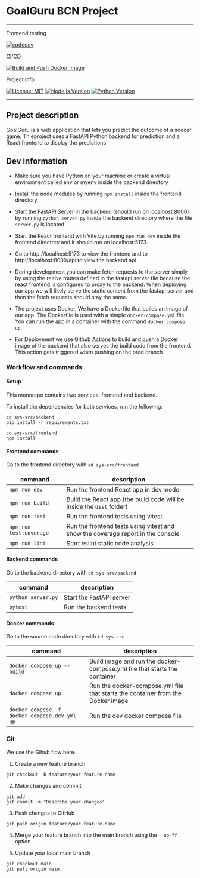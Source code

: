 # GoalGuru BCN Project

<hr>
Frontend testing    

[![codecov](https://codecov.io/gh/bernhard759/BCN-2024SS-TeamGelb-GoalGuru/branch/main/graph/badge.svg?token=FAP45UOB0Y)](https://codecov.io/gh/bernhard759/BCN-2024SS-TeamGelb-GoalGuru)

CI/CD    

[![Build and Push Docker Image](https://github.com/bernhard759/BCN-2024SS-TeamGelb-GoalGuru/actions/workflows/docker.yml/badge.svg)](https://github.com/bernhard759/BCN-2024SS-TeamGelb-GoalGuru/actions/workflows/docker.yml)

Project info    

[![License: MIT](https://img.shields.io/badge/License-MIT-yellow.svg)](https://opensource.org/licenses/MIT) [![Node.js Version](https://img.shields.io/badge/node-20-green.svg)](https://nodejs.org/en/) [![Python Version](https://img.shields.io/badge/python-3.9-blue.svg)](https://www.python.org/downloads/release/python-390/)

<hr>

## Project description

GoalGuru is a web application that lets you predict the outcome of a soccer game. Th eproject uses a FastAPI Python backend for prediction and a React frontend to display the predictions.


## Dev information
* Make sure you have Python on your machine or create a virtual environment called env or myenv inside the backend directory

* Install the node modules by running `npm install` inside the frontend directory

* Start the FastAPI Server in the backend (should run on localhost:8000) by running `python server.py` inside the backend directory where the file `server.py` is located.

* Start the React frontend with Vite by running `npm run dev` inside the frontend directory and it should run on localhost:5173. 

* Go to http://localhost:5173 to view the frontend and to http://localhost:8000/api to view the backend api

* During development you can make fetch requests to the server simply by using the reltive routes defined in the fastapi server file because the react frontend is configured to proxy to the backend. When deploying our app we will likely serve the static content from the fastapi server and then the fetch requests should stay the same.

* The project uses Docker. We have a Dockerfile that builds an image of our app. The Dockerfile is used with a simple `docker-compose.yml` file. You can run the app in a container with the command `docker compose up`.

* For Deployment we use Github Actions to build and push a Docker image of the backend that also serves the build code from the frontend. This action gets triggered when pushing on the prod branch

### Workflow and commands

#### Setup

This monorepo contains two services: frontend and backend.

To install the dependencies for both services, run the following: 

```
cd sys-src/backend
pip install -r requirements.txt
```

```
cd sys-src/frontend 
npm install
```


#### Frontend commands

Go to the frontend directory  with `cd sys-src/frontend`  

| command  | description  |  
|---|---|  
| `npm run dev`  |  Run the frontend React app in dev mode |   
| `npm run build`  | Build the React app (the build code will be inside the `dist` folder)  |
| `npm run test` | Run the frontend tests using vitest |
| `npm run test:coverage` | Run the frontend tests using vitest and show the coverage report in the console |
| `npm run lint` | Start eslint static code analysis |


#### Backend commands

Go to the backend directory  with `cd sys-src/backend`  

| command  | description  |  
|---|---| 
| `python server.py`  | Start the FastAPI server  |   
| `pytest`  | Run the backend tests  |

#### Docker commands

Go to the source code directory  with `cd sys-src`  


| command  | description  |  
|---|---| 
| `docker compose up --build`  |  Build image and run the docker-compose.yml file that starts the container |   
| `docker compose up`  |  Run the docker-compose.yml file that starts the container from the Docker image |  
| `docker compose -f docker-compose.dev.yml up` | Run the dev docker compose file | 

### Git

We use the Gihub flow here.

1. Create a new feature branch
```
git checkout -b feature/your-feature-name
```

2. Make changes and commit
```
git add .
git commit -m "Describe your changes"
```

3. Push changes to GitHub
```
git push origin feature/your-feature-name
```

4. Merge your feature branch into the main branch using the `--no-ff` option

5. Update your local main branch
```
git checkout main
git pull origin main
```

